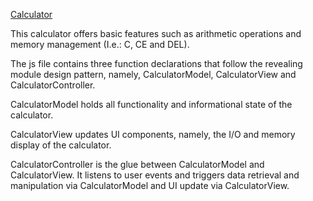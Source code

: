 [Calculator](https://oneiromancy.github.io/calculator/)
    
This calculator offers basic features such as arithmetic operations and memory management (I.e.: C, CE and DEL).  

The js file contains three function declarations that follow the revealing module design pattern, namely, 
CalculatorModel, CalculatorView and CalculatorController. 

CalculatorModel holds all functionality and informational state of the calculator.

CalculatorView updates UI components, namely, the I/O and memory display of the calculator. 

CalculatorController is the glue between CalculatorModel and CalculatorView. It listens to user events and 
triggers data retrieval and manipulation via CalculatorModel and UI update via CalculatorView.

